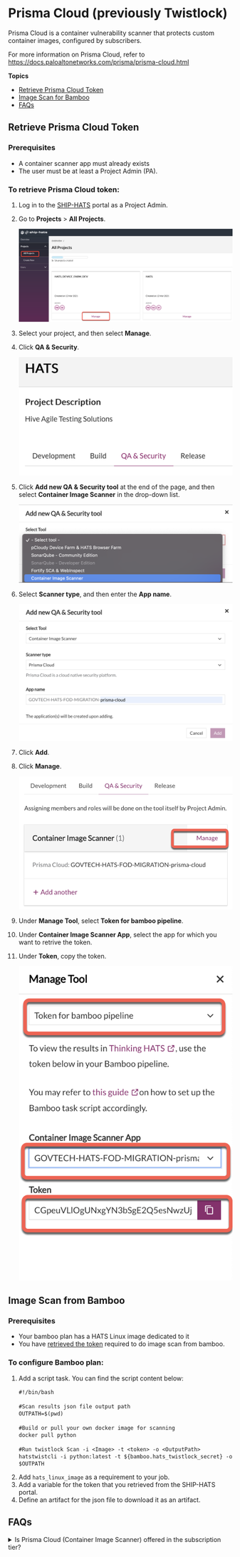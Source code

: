 # Prisma Cloud (previously Twistlock)

Prisma Cloud is a container vulnerability scanner that protects custom container images, configured by subscribers.

For more information on Prisma Cloud, refer to https://docs.paloaltonetworks.com/prisma/prisma-cloud.html

**Topics**  

- [Retrieve Prisma Cloud Token](#retrieve-prisma-cloud-token)
- [Image Scan for Bamboo](#image-scan-from-bamboo)
- [FAQs](#faqs)

## Retrieve Prisma Cloud Token

### Prerequisites 
- A container scanner app must already exists
- The user must be at least a Project Admin (PA).

### To retrieve Prisma Cloud token:

1. Log in to the [SHIP-HATS](www.ship.gov.sg) portal as a Project Admin.
1. Go to **Projects** > **All Projects**.

    <kbd>![Manage Projects](prisma-cloud-all-projects.png ':size=100%')
1. Select your project, and then select **Manage**.
1. Click **QA & Security**.

    <kbd>![QA & Security](prisma-cloud-qa-sec.png ':size=100%')
1. Click **Add new QA & Security tool** at the end of the page, and then select **Container Image Scanner** in the drop-down list.

    <kbd>![](prisma-cloud-add-tool.png ':size=100%')</kbd>
1. Select **Scanner type**, and then enter the **App name**.

    <kbd>![Scanner](prisma-cloud-app-name.png ':size=100%')
1. Click **Add**.  
1. Click **Manage**.

    <kbd>![Manage](prisma-cloud-qa-sec-manage.png ':size=100%')
1. Under **Manage Tool**, select **Token for bamboo pipeline**.
1. Under **Container Image Scanner App**, select the app for which you want to retrive the token. 
1. Under **Token**, copy the token.

    <kbd>![Token for bamboo pipeline](prisma-cloud-token.png ':size=100%')


## Image Scan from Bamboo

### Prerequisites
- Your bamboo plan has a HATS Linux image dedicated to it
- You have [retrieved the token](#retrieve-prisma-cloud-token) required to do image scan from bamboo.

### To configure Bamboo plan:
1. Add a script task. You can find the script content below:
    ```
    #!/bin/bash
    
    #Scan results json file output path
    OUTPATH=$(pwd)
    
    #Build or pull your own docker image for scanning
    docker pull python
    
    #Run twistlock Scan -i <Image> -t <token> -o <OutputPath>
    hatstwistcli -i python:latest -t ${bamboo.hats_twistlock_secret} -o $OUTPATH
    ```
1. Add `hats_linux_image` as a requirement to your job.
1. Add a variable for the token that you retrieved from the SHIP-HATS portal. 
1. Define an artifact for the json file to download it as an artifact.

## FAQs

<details>
    <summary>Is Prisma Cloud (Container Image Scanner) offered in the subscription tier? </summary><br>
Container Scanner is available with all tiers and at no cost.
</details>